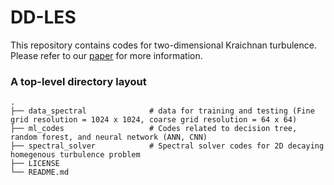 # DD-LES
This repository contains codes for two-dimensional Kraichnan turbulence. Please refer to our  [paper](https://arxiv.org/abs/1910.07132) for more information.

### A top-level directory layout

    .
    ├── data_spectral              # data for training and testing (Fine grid resolution = 1024 x 1024, coarse grid resolution = 64 x 64)
    ├── ml_codes                   # Codes related to decision tree, random forest, and neural network (ANN, CNN) 
    ├── spectral_solver            # Spectral solver codes for 2D decaying homegenous turbulence problem
    ├── LICENSE
    └── README.md
